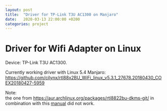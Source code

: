 ```yaml
---
layout: post
title:  "Driver for TP-Link T3U AC1300 on Manjaro"
date:   2020-03-13 22:00:00 +0200
categories: project
---
```


# Driver for Wifi Adapter on Linux

Device: TP-Link T3U AC1300.

Currently working driver with Linux 5.4 Manjaro:  
https://github.com/cilynx/rtl88x2BU_WiFi_linux_v5.3.1_27678.20180430_COEX20180427-5959

Note:  
the one from https://aur.archlinux.org/packages/rtl8822bu-dkms-git/
in combination with this [manual](https://forum.manjaro.org/t/install-rtl8812au-dkms-git-driver/52343/3) did not work.
